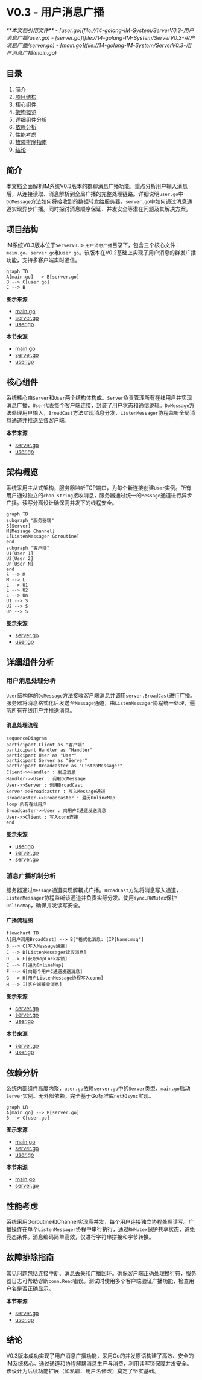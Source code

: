 # V0.3 - 用户消息广播

<cite>
**本文档引用文件**  
- [user.go](file://14-golang-IM-System/ServerV0.3-用户消息广播/user.go)
- [server.go](file://14-golang-IM-System/ServerV0.3-用户消息广播/server.go)
- [main.go](file://14-golang-IM-System/ServerV0.3-用户消息广播/main.go)
</cite>

## 目录
1. [简介](#简介)
2. [项目结构](#项目结构)
3. [核心组件](#核心组件)
4. [架构概览](#架构概览)
5. [详细组件分析](#详细组件分析)
6. [依赖分析](#依赖分析)
7. [性能考虑](#性能考虑)
8. [故障排除指南](#故障排除指南)
9. [结论](#结论)

## 简介
本文档全面解析IM系统V0.3版本的群聊消息广播功能。重点分析用户输入消息后，从连接读取、消息解析到全局广播的完整处理链路。详细说明`user.go`中`DoMessage`方法如何将接收到的数据转发给服务器，`server.go`中如何通过消息通道实现异步广播。同时探讨消息顺序保证、并发安全等潜在问题及其解决方案。

## 项目结构
IM系统V0.3版本位于`ServerV0.3-用户消息广播`目录下，包含三个核心文件：`main.go`、`server.go`和`user.go`。该版本在V0.2基础上实现了用户消息的群发广播功能，支持多客户端实时通信。

```mermaid
graph TD
A[main.go] --> B[server.go]
B --> C[user.go]
C --> B
```

**图示来源**  
- [main.go](file://14-golang-IM-System/ServerV0.3-用户消息广播/main.go#L1-L7)
- [server.go](file://14-golang-IM-System/ServerV0.3-用户消息广播/server.go#L1-L116)
- [user.go](file://14-golang-IM-System/ServerV0.3-用户消息广播/user.go#L1-L71)

**本节来源**  
- [main.go](file://14-golang-IM-System/ServerV0.3-用户消息广播/main.go#L1-L7)
- [server.go](file://14-golang-IM-System/ServerV0.3-用户消息广播/server.go#L1-L116)
- [user.go](file://14-golang-IM-System/ServerV0.3-用户消息广播/user.go#L1-L71)

## 核心组件
系统核心由`Server`和`User`两个结构体构成。`Server`负责管理所有在线用户并实现消息广播，`User`代表每个客户端连接，封装了用户状态和通信逻辑。`DoMessage`方法处理用户输入，`BroadCast`方法实现消息分发，`ListenMessager`协程监听全局消息通道并推送至各客户端。

**本节来源**  
- [server.go](file://14-golang-IM-System/ServerV0.3-用户消息广播/server.go#L8-L116)
- [user.go](file://14-golang-IM-System/ServerV0.3-用户消息广播/user.go#L4-L71)

## 架构概览
系统采用主从式架构，服务器监听TCP端口，为每个新连接创建`User`实例。所有用户通过独立的`chan string`接收消息，服务器通过统一的`Message`通道进行异步广播。读写分离设计确保高并发下的线程安全。

```mermaid
graph TB
subgraph "服务器端"
S[Server]
M[Message Channel]
L[ListenMessager Goroutine]
end
subgraph "客户端"
U1[User 1]
U2[User 2]
Un[User N]
end
S --> M
M --> L
L --> U1
L --> U2
L --> Un
U1 --> S
U2 --> S
Un --> S
```

**图示来源**  
- [server.go](file://14-golang-IM-System/ServerV0.3-用户消息广播/server.go#L8-L53)
- [user.go](file://14-golang-IM-System/ServerV0.3-用户消息广播/user.go#L4-L24)

## 详细组件分析

### 用户消息处理分析
`User`结构体的`DoMessage`方法接收客户端消息并调用`server.BroadCast`进行广播。服务器将消息格式化后发送至`Message`通道，由`ListenMessager`协程统一处理，遍历所有在线用户并推送消息。

#### 消息处理流程
```mermaid
sequenceDiagram
participant Client as "客户端"
participant Handler as "Handler"
participant User as "User"
participant Server as "Server"
participant Broadcaster as "ListenMessager"
Client->>Handler : 发送消息
Handler->>User : 调用DoMessage
User->>Server : 调用BroadCast
Server->>Broadcaster : 写入Message通道
Broadcaster->>Broadcaster : 遍历OnlineMap
loop 所有在线用户
Broadcaster->>User : 向用户C通道发送消息
User->>Client : 写入conn连接
end
```

**图示来源**  
- [user.go](file://14-golang-IM-System/ServerV0.3-用户消息广播/user.go#L58-L64)
- [server.go](file://14-golang-IM-System/ServerV0.3-用户消息广播/server.go#L49-L53)
- [server.go](file://14-golang-IM-System/ServerV0.3-用户消息广播/server.go#L35-L46)

### 消息广播机制分析
服务器通过`Message`通道实现解耦式广播。`BroadCast`方法将消息写入通道，`ListenMessager`协程监听该通道并负责实际分发。使用`sync.RWMutex`保护`OnlineMap`，确保并发读写安全。

#### 广播流程图
```mermaid
flowchart TD
A[用户调用BroadCast] --> B["格式化消息: [IP]Name:msg"]
B --> C[写入Message通道]
C --> D[ListenMessager读取消息]
D --> E[获取mapLock写锁]
E --> F[遍历OnlineMap]
F --> G[向每个用户C通道发送消息]
G --> H[用户ListenMessage协程写入conn]
H --> I[客户端接收消息]
```

**图示来源**  
- [server.go](file://14-golang-IM-System/ServerV0.3-用户消息广播/server.go#L49-L53)
- [server.go](file://14-golang-IM-System/ServerV0.3-用户消息广播/server.go#L35-L46)
- [user.go](file://14-golang-IM-System/ServerV0.3-用户消息广播/user.go#L60-L70)

**本节来源**  
- [server.go](file://14-golang-IM-System/ServerV0.3-用户消息广播/server.go#L35-L53)
- [user.go](file://14-golang-IM-System/ServerV0.3-用户消息广播/user.go#L58-L70)

## 依赖分析
系统内部组件高度内聚，`user.go`依赖`server.go`中的`Server`类型，`main.go`启动`Server`实例。无外部依赖，完全基于Go标准库`net`和`sync`实现。

```mermaid
graph LR
A[main.go] --> B[server.go]
B --> C[user.go]
```

**图示来源**  
- [main.go](file://14-golang-IM-System/ServerV0.3-用户消息广播/main.go#L1-L7)
- [server.go](file://14-golang-IM-System/ServerV0.3-用户消息广播/server.go#L1-L116)
- [user.go](file://14-golang-IM-System/ServerV0.3-用户消息广播/user.go#L1-L71)

**本节来源**  
- [main.go](file://14-golang-IM-System/ServerV0.3-用户消息广播/main.go#L1-L7)
- [server.go](file://14-golang-IM-System/ServerV0.3-用户消息广播/server.go#L1-L116)

## 性能考虑
系统采用Goroutine和Channel实现高并发，每个用户连接独立协程处理读写。广播操作在单个`ListenMessager`协程中串行执行，通过`RWMutex`保护共享状态，避免竞态条件。消息编码简单高效，仅进行字符串拼接和字节转换。

## 故障排除指南
常见问题包括连接中断、消息丢失和广播回环。确保客户端正确处理换行符，服务器日志可帮助诊断`conn.Read`错误。测试时使用多个客户端验证广播功能，检查用户名是否正确显示。

**本节来源**  
- [server.go](file://14-golang-IM-System/ServerV0.3-用户消息广播/server.go#L80-L85)
- [user.go](file://14-golang-IM-System/ServerV0.3-用户消息广播/user.go#L60-L70)

## 结论
V0.3版本成功实现了用户消息广播功能，采用Go的并发原语构建了高效、安全的IM系统核心。通过通道和协程解耦消息生产与消费，利用读写锁保障并发安全。该设计为后续功能扩展（如私聊、用户名修改）奠定了坚实基础。